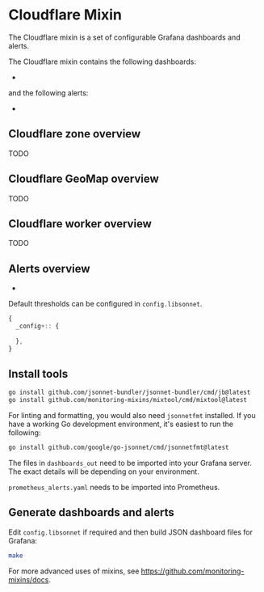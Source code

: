 # Cloudflare Mixin
The Cloudflare mixin is a set of configurable Grafana dashboards and alerts.

The Cloudflare mixin contains the following dashboards:

- 

and the following alerts:

- 

## Cloudflare zone overview
TODO

## Cloudflare GeoMap overview
TODO 

## Cloudflare worker overview
TODO

## Alerts overview

- 

Default thresholds can be configured in `config.libsonnet`.
```js
{
  _config+:: {
    
  },
}
```

## Install tools

```bash
go install github.com/jsonnet-bundler/jsonnet-bundler/cmd/jb@latest
go install github.com/monitoring-mixins/mixtool/cmd/mixtool@latest
```

For linting and formatting, you would also need `jsonnetfmt` installed. If you
have a working Go development environment, it's easiest to run the following:

```bash
go install github.com/google/go-jsonnet/cmd/jsonnetfmt@latest
```

The files in `dashboards_out` need to be imported
into your Grafana server. The exact details will be depending on your environment.

`prometheus_alerts.yaml` needs to be imported into Prometheus.

## Generate dashboards and alerts

Edit `config.libsonnet` if required and then build JSON dashboard files for Grafana:

```bash
make
```

For more advanced uses of mixins, see
https://github.com/monitoring-mixins/docs.